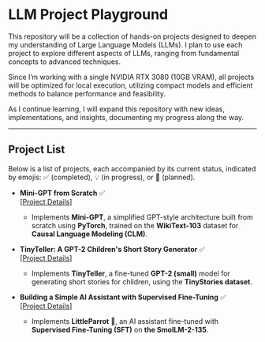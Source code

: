 # LLM Project Playground

This repository will be a collection of hands-on projects designed to deepen my understanding of Large Language Models (LLMs). I plan to use each project to explore different aspects of LLMs, ranging from fundamental concepts to advanced techniques.

Since I’m working with a single NVIDIA RTX 3080 (10GB VRAM), all projects will be optimized for local execution, utilizing compact models and efficient methods to balance performance and feasibility.

As I continue learning, I will expand this repository with new ideas, implementations, and insights, documenting my progress along the way.

---

## Project List

Below is a list of projects, each accompanied by its current status, indicated by emojis: ✅ (completed), 💡 (in progress), or 📑 (planned).

- **Mini-GPT from Scratch** ✅  
[[Project Details](https://github.com/ppannattee/LLM-Project-Playground/blob/main/projects/Mini-GPT/description.md)]

  - Implements **Mini-GPT**, a simplified GPT-style architecture built from scratch using **PyTorch**, trained on the **WikiText-103** dataset for **Causal Language Modeling (CLM)**.

- **TinyTeller: A GPT-2 Children's Short Story Generator** ✅  
  [[Project Details](https://github.com/ppannattee/LLM-Project-Playground/blob/main/projects/TinyTeller/description.md)]
  
  - Implements **TinyTeller**, a fine-tuned **GPT-2 (small)** model for generating short stories for children, using the **TinyStories dataset**.
  
- **Building a Simple AI Assistant with Supervised Fine-Tuning** ✅  
  [[Project Details](https://github.com/ppannattee/LLM-Project-Playground/blob/main/projects/LittleParrot/description.md)]
  - Implements **LittleParrot** 🦜, an AI assistant fine-tuned with **Supervised Fine-Tuning (SFT)** on **the SmolLM-2-135**.